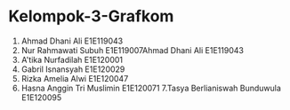 # Kelompok-3-Grafkom
1. Ahmad Dhani Ali E1E119043
2. Nur Rahmawati Subuh E1E119007Ahmad Dhani Ali E1E119043
3. A'tika Nurfadilah E1E120001
4. Gabril Isnansyah E1E120029
5. Rizka Amelia Alwi E1E120047
6. Hasna Anggin Tri Muslimin E1E120071
7.Tasya Berlianiswah Bunduwula E1E120095
